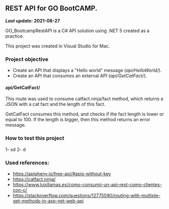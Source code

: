 ## REST API for GO BootCAMP.
***Last update:* 2021-08-27**

GO_BootcampRestAPI is a C# API solution using .NET 5 created as a practice.

This project was created in Visual Studio for Mac.
### Project objective

- Create an API that displays a "Hello world" message (*api/HelloWorld/*).
- Create an API that consumes an external API (*api/GetCatFact/*).

#### api/GetCatFact/

This route was used to consume catfact.ninja/fact method, which returns a JSON with a cat fact and the length of this fact.

GetCatFact consumes this method, and checks if the fact length is lower or equal to 100. If the length is bigger, then this method returns an error message.

### How to test this project

1- sd
2- d
### Used references:
- https://apipheny.io/free-api/#apis-without-key
- https://catfact.ninja/
- https://www.luisllamas.es/como-consumir-un-api-rest-como-clientes-con-c/
- https://stackoverflow.com/questions/12775590/routing-with-multiple-get-methods-in-asp-net-web-api
